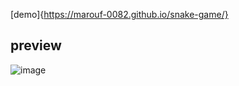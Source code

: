 [demo]{https://marouf-0082.github.io/snake-game/}

## preview
![image](https://github.com/user-attachments/assets/0a9fcfa6-cdbb-46ae-b55e-fe85031afc14)
